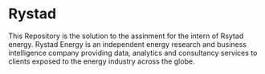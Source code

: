 # Rystad
This Repository is the solution to the assinment for the intern of Rsytad energy.
Rystad Energy is an independent energy research and business intelligence company providing data, 
analytics and consultancy services to clients exposed to the energy industry across the globe.

